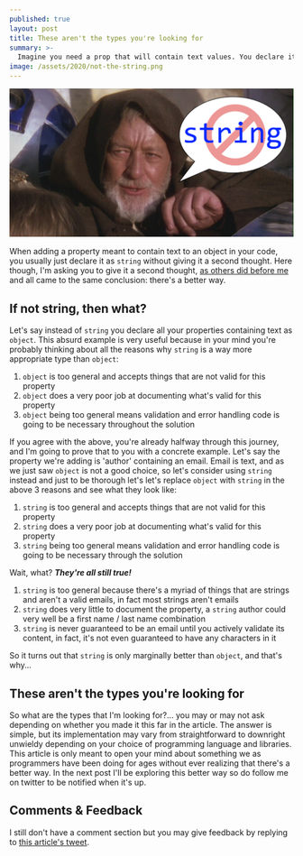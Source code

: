 ```yaml
---
published: true
layout: post
title: These aren't the types you're looking for
summary: >-
  Imagine you need a prop that will contain text values. You declare it as string, right? Not so fast!
image: /assets/2020/not-the-string.png
---
```


![splash](/assets/2020/not-the-string.png)

When adding a property meant to contain text to an object in your code, you usually just declare it as `string` without giving it a second thought. Here though, I'm asking you to give it a second thought, [as others did before me](https://fsharpforfunandprofit.com/posts/designing-with-types-intro/) and all came to the same conclusion: there's a better way.

## If not string, then what?

Let's say instead of `string` you declare all your properties containing text as `object`. This absurd example is very useful because in your mind you're probably thinking about all the reasons why `string` is a way more appropriate type than `object`:

1. `object` is too general and accepts things that are not valid for this property
2. `object` does a very poor job at documenting what's valid for this property
3. `object` being too general means validation and error handling code is going to be necessary throughout the solution

If you agree with the above, you're already halfway through this journey, and I'm going to prove that to you with a concrete example. Let's say the property we're adding is 'author' containing an email. Email is text, and as we just saw `object` is not a good choice, so let's consider using `string` instead and just to be thorough let's let's replace `object` with `string` in the above 3 reasons and see what they look like:

1. `string` is too general and accepts things that are not valid for this property
2. `string` does a very poor job at documenting what's valid for this property
3. `string` being too general means validation and error handling code is going to be necessary through the solution

Wait, what? ***They're all still true!***

1. `string` is too general because there's a myriad of things that are strings and aren't a valid emails, in fact most strings aren't emails
2. `string` does very little to document the property, a `string` author could very well be a first name / last name combination
3. `string` is never guaranteed to be an email until you actively validate its content, in fact, it's not even guaranteed to have any characters in it

So it turns out that `string` is only marginally better than `object`, and that's why...

## These aren't the types you're looking for

So what are the types that I'm looking for?... you may or may not ask depending on whether you made it this far in the article. The answer is simple, but its implementation may vary from straightforward to downright unwieldy depending on your choice of programming language and libraries. This article is only meant to open your mind about something we as programmers have been doing for ages without ever realizing that there's a better way. In the next post I'll be exploring this better way so do follow me on twitter to be notified when it's up.

## Comments & Feedback

I still don't have a comment section but you may give feedback by replying to [this article's tweet](https://twitter.com/fishyrock/).

